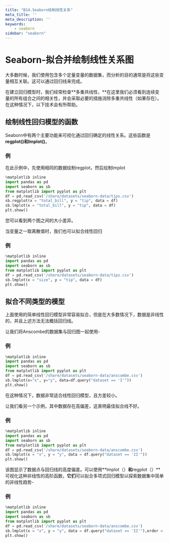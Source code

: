 ```yaml
---
title: "B14.Seaborn绘制线性关系"
meta_title: ''
meta_description: ''
keywords: 
    - seaborn
sidebar: "seaborn"
---
```

# Seaborn-拟合并绘制线性关系图

大多数时候，我们使用包含多个定量变量的数据集，而分析的目的通常是将这些变量相互关联。这可以通过回归线来完成。

在建立回归模型时，我们经常检查**多重共线性，**在这里我们必须看到连续变量的所有组合之间的相关性，并会采取必要的措施消除多重共线性（如果存在）。在这种情况下，以下技术会有所帮助。

## 绘制线性回归模型的函数

Seaborn中有两个主要功能来可视化通过回归确定的线性关系。这些函数是**regplot()**和**lmplot()**。

### 例

在此示例中，先使用相同的数据绘制regplot，然后绘制lmplot

```python
%matplotlib inline
import pandas as pd
import seaborn as sb
from matplotlib import pyplot as plt
df = pd.read_csv('/share/datasets/seaborn-data/tips.csv')
sb.regplot(x = "total_bill", y = "tip", data = df)
sb.lmplot(x = "total_bill", y = "tip", data = df)
plt.show()
```
您可以看到两个图之间的大小差异。


当变量之一取离散值时，我们也可以拟合线性回归

### 例

```python
%matplotlib inline
import pandas as pd
import seaborn as sb
from matplotlib import pyplot as plt
df = pd.read_csv('/share/datasets/seaborn-data/tips.csv')
sb.lmplot(x = "size", y = "tip", data = df)
plt.show()
```


## 拟合不同类型的模型

上面使用的简单线性回归模型非常容易拟合，但是在大多数情况下，数据是非线性的，并且上述方法无法概括回归线。

让我们将Anscombe的数据集与回归图一起使用-

### 例

```python
%matplotlib inline
import pandas as pd
import seaborn as sb
from matplotlib import pyplot as plt
df = pd.read_csv('/share/datasets/seaborn-data/anscombe.csv')
sb.lmplot(x="x", y="y", data=df.query("dataset == 'I'"))
plt.show()
```


在这种情况下，数据非常适合线性回归模型，且方差较小。

让我们看另一个示例，其中数据存在高偏差，这表明最佳拟合线不好。

### 例

```python
%matplotlib inline
import pandas as pd
import seaborn as sb
from matplotlib import pyplot as plt
df = pd.read_csv('/share/datasets/seaborn-data/anscombe.csv')
sb.lmplot(x = "x", y = "y", data = df.query("dataset == 'II'"))
plt.show()
```


该图显示了数据点与回归线的高度偏差。可以使用**lmplot（）**和**regplot（）**可视化这种非线性的高阶函数，**它们**可以拟合多项式回归模型以探索数据集中简单的非线性趋势-

### 例

```python
%matplotlib inline
import pandas as pd
import seaborn as sb
from matplotlib import pyplot as plt
df = pd.read_csv('/share/datasets/seaborn-data/anscombe.csv')
sb.lmplot(x = "x", y = "y", data = df.query("dataset == 'II'"),order = 2)
plt.show()
```
<code class=gatsby-kernelname data-language=python></code>
<script type="text/javascript" src="https://cdn.freeaihub.com/asset/js/cell.js"></script>
